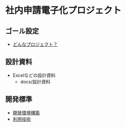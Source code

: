 # 社内申請電子化プロジェクト

## ゴール設定

- [どんなプロジェクト？](docs/001_どんなプロジェクト.md)

## 設計資料

- Excelなどの設計資料
  - docs/設計資料

## 開発標準

- [開発環境構築](docs/010_開発環境構築.md)
- [利用技術](docs/020_利用技術.md)
